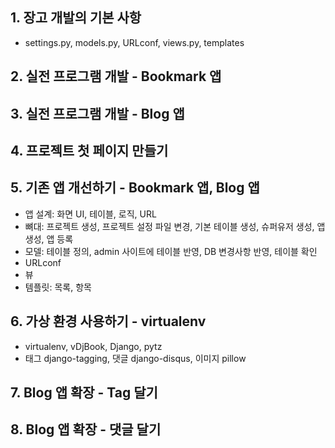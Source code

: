 ## 1. 장고 개발의 기본 사항
* settings.py, models.py, URLconf, views.py, templates

## 2. 실전 프로그램 개발 - Bookmark 앱
## 3. 실전 프로그램 개발 - Blog 앱
## 4. 프로젝트 첫 페이지 만들기
## 5. 기존 앱 개선하기 - Bookmark 앱, Blog 앱
* 앱 설계: 화면 UI, 테이블, 로직, URL
* 뼈대: 프로젝트 생성, 프로젝트 설정 파일 변경, 기본 테이블 생성, 슈퍼유저 생성, 앱 생성, 앱 등록
* 모델: 테이블 정의, admin 사이트에 테이블 반영, DB 변경사항 반영, 테이블 확인
* URLconf
* 뷰
* 템플릿: 목록, 항목

## 6. 가상 환경 사용하기 - virtualenv
* virtualenv, vDjBook, Django, pytz
* 태그 django-tagging, 댓글 django-disqus, 이미지 pillow

## 7. Blog 앱 확장 - Tag 달기
## 8. Blog 앱 확장 - 댓글 달기


